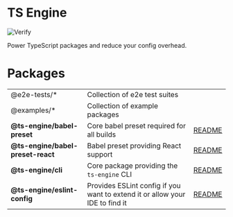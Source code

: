 # TS Engine

![Verify](https://github.com/ts-engine/ts-engine/workflows/Verify/badge.svg)

Power TypeScript packages and reduce your config overhead.

# Packages

|                                   |                                                                              |                                                   |
| --------------------------------- | ---------------------------------------------------------------------------- | ------------------------------------------------- |
| @e2e-tests/\*                     | Collection of e2e test suites                                                |                                                   |
| @examples/\*                      | Collection of example packages                                               |                                                   |
| **@ts-engine/babel-preset**       | Core babel preset required for all builds                                    | [README](./packages/babel-preset/README.md)       |
| **@ts-engine/babel-preset-react** | Babel preset providing React support                                         | [README](./packages/babel-preset-react/README.md) |
| **@ts-engine/cli**                | Core package providing the `ts-engine` CLI                                   | [README](./packages/cli/README.md)                |
| **@ts-engine/eslint-config**      | Provides ESLint config if you want to extend it or allow your IDE to find it | [README](./packages/eslint-config/README.md)      |
